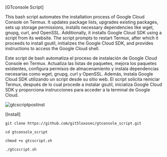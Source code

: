 [GTconsole Script]

This bash script automates the installation process of Google Cloud Console on Termux. It updates package lists, upgrades existing packages, sets up storage permissions, installs necessary dependencies like wget, gnupg, curl, and OpenSSL. Additionally, it installs Google Cloud SDK using a script from its website. The script prompts to restart Termux, after which it proceeds to install gsutil, initializes the Google Cloud SDK, and provides instructions to access the Google Cloud shell.


Este script de bash automatiza el proceso de instalación de Google Cloud Console en Termux. Actualiza las listas de paquetes, mejora los paquetes existentes, configura permisos de almacenamiento y instala dependencias necesarias como wget, gnupg, curl y OpenSSL. Además, instala Google Cloud SDK utilizando un script desde su sitio web. El script solicita reiniciar Termux, después de lo cual procede a instalar gsutil, inicializa Google Cloud SDK y proporciona instrucciones para acceder a la terminal de Google Cloud.


![gtcscriptpostinst](https://github.com/git5loxosec/gtconsole_script/assets/137344845/af31f8d7-1807-4a37-8cd5-33e13dc01922)

[Install]
```
git clone https://github.com/git5loxosec/gtconsole_script.git
```
```
cd gtconsole_script
```
```
chmod +x gtcscript.sh
```
```
./gtcscript.sh
```
